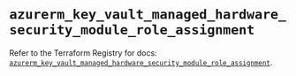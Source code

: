 # `azurerm_key_vault_managed_hardware_security_module_role_assignment`

Refer to the Terraform Registry for docs: [`azurerm_key_vault_managed_hardware_security_module_role_assignment`](https://registry.terraform.io/providers/hashicorp/azurerm/4.36.0/docs/resources/key_vault_managed_hardware_security_module_role_assignment).
